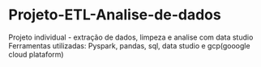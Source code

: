 # Projeto-ETL-Analise-de-dados
Projeto individual - extração de dados, limpeza e analise com data studio
Ferramentas utilizadas: Pyspark, pandas, sql, data studio e  gcp(gooogle cloud plataform) 
